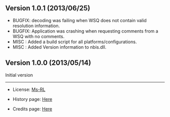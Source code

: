 Version 1.0.1 (2013/06/25)
--------------------------
* BUGFIX: decoding was failing when WSQ does not contain valid resolution information.
* BUGFIX: Application was crashing when requesting comments from a WSQ with no comments.
* MISC  : Added a build script for all platforms/configurations.
* MISC  : Added Version information to nbis.dll.

Version 1.0.0 (2013/05/14)
-------------------------
Initial version

-----------------------------------------------------------------------------------------
* License: [Ms-RL][msrl]
* History page: [Here][history]
* Credits page: [Here][credits]

  [msrl]: License.md "MS-RL License"
  [history]: History.md "History"
  [credits]: Credits.md "Credits"